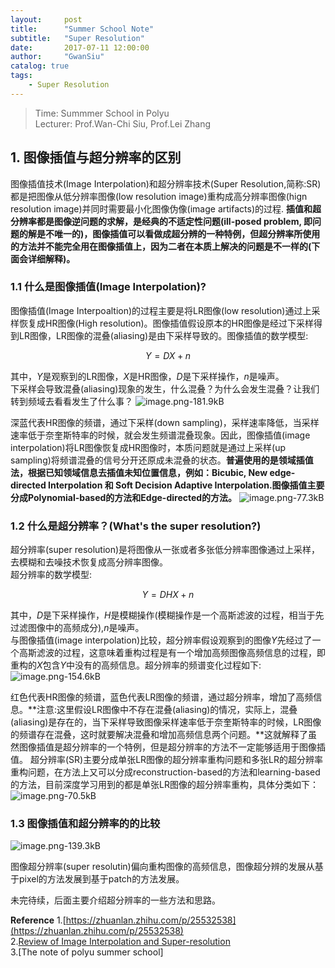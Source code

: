 ```yaml
---
layout:     post
title:      "Summer School Note"
subtitle:   "Super Resolution"
date:       2017-07-11 12:00:00
author:     "GwanSiu"
catalog: true
tags:
    - Super Resolution
---
```


> Time: Summmer School in Polyu  
> Lecturer: Prof.Wan-Chi Siu, Prof.Lei Zhang

## 1. 图像插值与超分辨率的区别
图像插值技术(Image Interpolation)和超分辨率技术(Super Resolution,简称:SR)都是把图像从低分辨率图像(low resolution image)重构成高分辨率图像(hign resolution image)并同时需要最小化图像伪像(image artifacts)的过程. **插值和超分辨率都是图像逆问题的求解，是经典的不适定性问题(ill-posed problem, 即问题的解是不唯一的)，图像插值可以看做成超分辨的一种特例，但超分辨率所使用的方法并不能完全用在图像插值上，因为二者在本质上解决的问题是不一样的(下面会详细解释)。**

### 1.1 什么是图像插值(Image Interpolation)?
图像插值(Image Interpoaltion)的过程主要是将LR图像(low resolution)通过上采样恢复成HR图像(High resolution)。图像插值假设原本的HR图像是经过下采样得到LR图像，LR图像的混叠(aliasing)是由下采样导致的。图像插值的数学模型:

$$Y=DX+n \label{1}$$

其中，$Y$是观察到的LR图像，$X$是HR图像，$D$是下采样操作，$n$是噪声。  
下采样会导致混叠(aliasing)现象的发生，什么混叠？为什么会发生混叠？让我们转到频域去看看发生了什么事？
![image.png-181.9kB][1]

深蓝代表HR图像的频谱，通过下采样(down sampling)，采样速率降低，当采样速率低于奈奎斯特率的时候，就会发生频谱混叠现象。因此，图像插值(image interpolation)将LR图像恢复成HR图像时，本质问题就是通过上采样(up sampling)将频谱混叠的信号分开还原成未混叠的状态。**普遍使用的是领域插值法，根据已知领域信息去插值未知位置信息，例如：Bicubic, New edge-directed Interpolation 和 Soft Decision Adaptive Interpolation.图像插值主要分成Polynomial-based的方法和Edge-directed的方法。**
![image.png-77.3kB][3]


### 1.2 什么是超分辨率？(What's the super resolution?)
超分辨率(super resolution)是将图像从一张或者多张低分辨率图像通过上采样，去模糊和去噪技术恢复成高分辨率图像。  
超分辨率的数学模型:

$$Y=DHX+n$$

其中，$D$是下采样操作，$H$是模糊操作(模糊操作是一个高斯滤波的过程，相当于先过滤图像中的高频成分),$n$是噪声。  
与图像插值(image interpolation)比较，超分辨率假设观察到的图像$Y$先经过了一个高斯滤波的过程，这意味着重构过程是有一个增加高频图像高频信息的过程，即重构的$X$包含$Y$中没有的高频信息。超分辨率的频谱变化过程如下:
![image.png-154.6kB][2]

红色代表HR图像的频谱，蓝色代表LR图像的频谱，通过超分辨率，增加了高频信息。**注意:这里假设LR图像中不存在混叠(aliasing)的情况，实际上，混叠(aliasing)是存在的，当下采样导致图像采样速率低于奈奎斯特率的时候，LR图像的频谱存在混叠，这时就要解决混叠和增加高频信息两个问题。**这就解释了虽然图像插值是超分辨率的一个特例，但是超分辨率的方法不一定能够适用于图像插值。
超分辨率(SR)主要分成单张LR图像的超分辨率重构问题和多张LR的超分辨率重构问题，在方法上又可以分成reconstruction-based的方法和learning-based的方法，目前深度学习用到的都是单张LR图像的超分辨率重构，具体分类如下：
![image.png-70.5kB][4]

### 1.3 图像插值和超分辨率的的比较

![image.png-139.3kB][5]

图像超分辨率(super resolutin)偏向重构图像的高频信息，图像超分辨的发展从基于pixel的方法发展到基于patch的方法发展。


未完待续，后面主要介绍超分辨率的一些方法和思路。


**Reference**
1.[https://zhuanlan.zhihu.com/p/25532538](https://zhuanlan.zhihu.com/p/25532538)  
2.[Review of Image Interpolation and Super-resolution](http://ieeexplore.ieee.org/stamp/stamp.jsp?arnumber=6411957)  
3.[The note of polyu summer school]




[1]: http://static.zybuluo.com/GwanSiu/42xcl9limpvtkcd5dm5xyjft/image.png
[2]: http://static.zybuluo.com/GwanSiu/v6p8ecllqghyirll48idq39n/image.png
[3]: http://static.zybuluo.com/GwanSiu/1l062x3sxgg8szaazk8cfcxd/image.png
[4]: http://static.zybuluo.com/GwanSiu/hn7qebuqgz88kvtaybhzl78f/image.png
[5]: http://static.zybuluo.com/GwanSiu/3uek7zlisi31h9nhk5qv08e5/image.png
